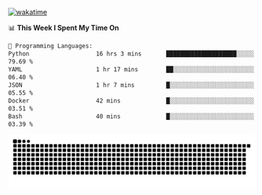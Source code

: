 [![wakatime](https://wakatime.com/badge/user/384f91c6-4eee-411f-8f3b-1b691f58a544.svg)](https://wakatime.com/@384f91c6-4eee-411f-8f3b-1b691f58a544)

<!--START_SECTION:waka-->
📊 **This Week I Spent My Time On** 

```text
💬 Programming Languages: 
Python                   16 hrs 3 mins       ████████████████████░░░░░   79.69 % 
YAML                     1 hr 17 mins        ██░░░░░░░░░░░░░░░░░░░░░░░   06.40 % 
JSON                     1 hr 7 mins         █░░░░░░░░░░░░░░░░░░░░░░░░   05.55 % 
Docker                   42 mins             █░░░░░░░░░░░░░░░░░░░░░░░░   03.51 % 
Bash                     40 mins             █░░░░░░░░░░░░░░░░░░░░░░░░   03.39 % 
```


<!--END_SECTION:waka-->

<picture>
  <source media="(prefers-color-scheme: dark)" srcset="https://raw.githubusercontent.com/fuwx295/fuwx295/output/github-contribution-grid-snake-dark.svg">
  <source media="(prefers-color-scheme: light)" srcset="https://raw.githubusercontent.com/fuwx295/fuwx295/output/github-contribution-grid-snake.svg">
  <img alt="github contribution grid snake animation" src="https://raw.githubusercontent.com/fuwx295/fuwx295/output/github-contribution-grid-snake.svg">
</picture>
